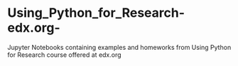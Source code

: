 # Using_Python_for_Research-edx.org-
Jupyter Notebooks containing examples and homeworks from Using Python for Research course offered at edx.org
